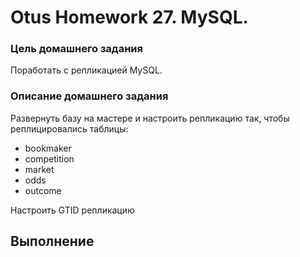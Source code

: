 # Otus Homework 27. MySQL.
### Цель домашнего задания
Поработать с репликацией MySQL.
### Описание домашнего задания
Развернуть базу на мастере и настроить репликацию так, чтобы реплицировались таблицы:
- bookmaker
- competition
- market
- odds
- outcome

Настроить GTID репликацию
## Выполнение
